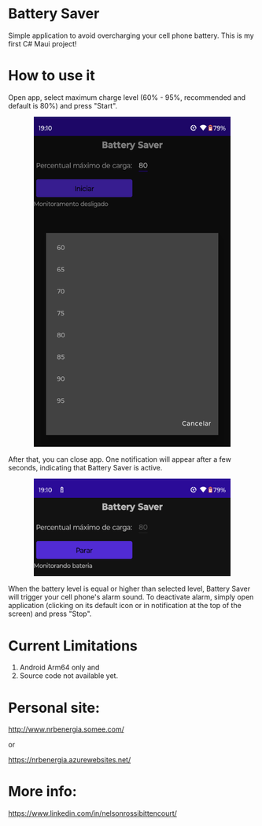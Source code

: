 # Battery Saver

Simple application to avoid overcharging your cell phone battery. This is my first C# Maui project!

# How to use it

Open app, select maximum charge level (60% - 95%, recommended and default is 80%) and press "Start".

<p align="center">
<img src="images/battery_saver_level_selection.png" width="400" >
</p>

After that, you can close app. One notification will appear after a few seconds, indicating that Battery Saver is active.

<p align="center">
<img src="images/battery_saver_running_service.png" width="400" >
</p>


When the battery level is equal or higher than selected level, Battery Saver will trigger your cell phone's alarm sound. To deactivate alarm, simply open application (clicking on its default icon or in notification at the top of the screen) and press "Stop".

# Current Limitations

1) Android Arm64 only and
2) Source code not available yet.


# Personal site:
http://www.nrbenergia.somee.com/  

or

https://nrbenergia.azurewebsites.net/

# More info:
https://www.linkedin.com/in/nelsonrossibittencourt/
